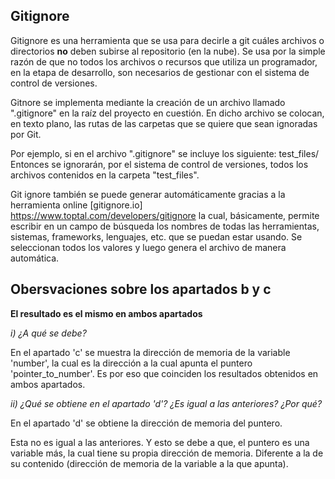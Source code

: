 ## Gitignore

Gitignore es una herramienta que se usa para decirle a git cuáles archivos o directorios **no** deben subirse al repositorio (en la nube).
Se usa por la simple razón de que no todos los archivos o recursos que utiliza un programador, en la etapa de desarrollo, son necesarios de gestionar con el sistema de control de versiones.

Gitnore se implementa mediante la creación de un archivo llamado ".gitignore" en la raíz del proyecto en cuestión. En dicho archivo se colocan, en texto plano, las rutas de las carpetas que se quiere que sean ignoradas por Git.

Por ejemplo, si en el archivo ".gitignore" se incluye los siguiente:
  test_files/
Entonces se ignorarán, por el sistema de control de versiones, todos los archivos contenidos en la carpeta "test_files".

Git ignore también se puede generar automáticamente gracias a la herramienta online [gitignore.io] https://www.toptal.com/developers/gitignore la cual, básicamente, permite escribir en un campo de búsqueda los nombres de todas las herramientas, sistemas, frameworks, lenguajes, etc. que se puedan estar usando. Se seleccionan todos los valores y luego genera el archivo de manera automática.

## Obersvaciones sobre los apartados b y c

**El resultado es el mismo en ambos apartados**

_i) ¿A qué se debe?_

En el apartado 'c' se muestra la dirección de memoria de la variable 'number', la cual es la dirección a la cual apunta el puntero 'pointer_to_number'. Es por eso que coinciden los resultados obtenidos en ambos apartados.

_ii) ¿Qué se obtiene en el apartado 'd'? ¿Es igual a las anteriores? ¿Por qué?_

En el apartado 'd' se obtiene la dirección de memoria del puntero.

Esta no es igual a las anteriores. Y esto se debe a que, el puntero es una variable más, la cual tiene su propia dirección de memoria. Diferente a la de su contenido (dirección de memoria de la variable a la que apunta).
